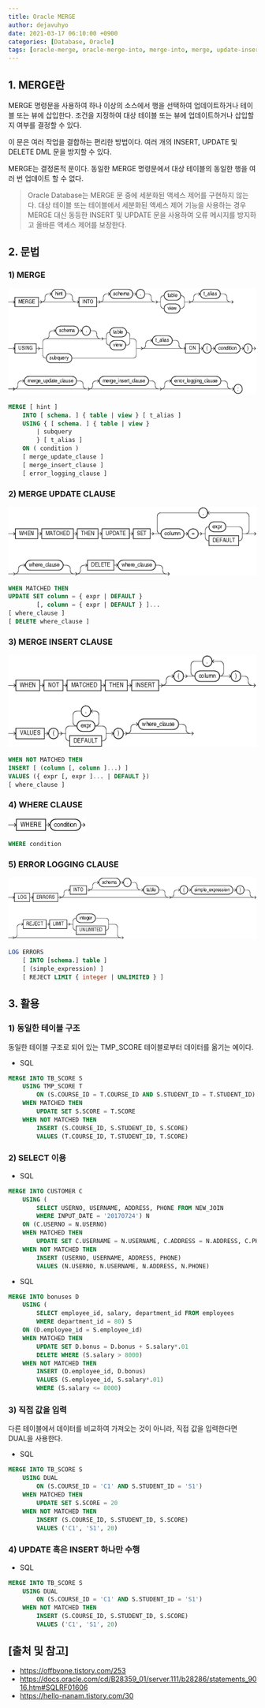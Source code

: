 ```yaml
---
title: Oracle MERGE
author: dejavuhyo
date: 2021-03-17 06:10:00 +0900
categories: [Database, Oracle]
tags: [oracle-merge, oracle-merge-into, merge-into, merge, update-insert, 오라클-merge, 오라클-merge-into]
---
```


## 1. MERGE란
MERGE 명령문을 사용하여 하나 이상의 소스에서 행을 선택하여 업데이트하거나 테이블 또는 뷰에 삽입한다. 조건을 지정하여 대상 테이블 또는 뷰에 업데이트하거나 삽입할지 여부를 결정할 수 있다.

이 문은 여러 작업을 결합하는 편리한 방법이다. 여러 개의 INSERT, UPDATE 및 DELETE DML 문을 방지할 수 있다.

MERGE는 결정론적 문이다. 동일한 MERGE 명령문에서 대상 테이블의 동일한 행을 여러 번 업데이트 할 수 없다.

> Oracle Database는 MERGE 문 중에 세분화된 액세스 제어를 구현하지 않는다. 대상 테이블 또는 테이블에서 세분화된 액세스 제어 기능을 사용하는 경우 MERGE 대신 동등한 INSERT 및 UPDATE 문을 사용하여 오류 메시지를 방지하고 올바른 액세스 제어를 보장한다.

## 2. 문법

### 1) MERGE

![merge](/assets/img/2021-03-17-oracle-merge-into/merge.gif)

```sql
MERGE [ hint ]
    INTO [ schema. ] { table | view } [ t_alias ]
    USING { [ schema. ] { table | view }
        | subquery 
        } [ t_alias ]
    ON ( condition )
    [ merge_update_clause ]
    [ merge_insert_clause ]
    [ error_logging_clause ]
```

### 2) MERGE UPDATE CLAUSE

![merge-update-clause](/assets/img/2021-03-17-oracle-merge-into/merge-update-clause.gif)

```sql
WHEN MATCHED THEN
UPDATE SET column = { expr | DEFAULT }
        [, column = { expr | DEFAULT } ]...
[ where_clause ]
[ DELETE where_clause ]
```

### 3) MERGE INSERT CLAUSE

![merge-insert-clause](/assets/img/2021-03-17-oracle-merge-into/merge-insert-clause.gif)

```sql
WHEN NOT MATCHED THEN
INSERT [ (column [, column ]...) ]
VALUES ({ expr [, expr ]... | DEFAULT })
[ where_clause ]
```

### 4) WHERE CLAUSE

![where-clause](/assets/img/2021-03-17-oracle-merge-into/where-clause.gif)

```sql
WHERE condition
```

### 5) ERROR LOGGING CLAUSE

![error-logging-clause](/assets/img/2021-03-17-oracle-merge-into/error-logging-clause.gif)

```sql
LOG ERRORS 
    [ INTO [schema.] table ]
    [ (simple_expression) ]
    [ REJECT LIMIT { integer | UNLIMITED } ]
```

## 3. 활용

### 1) 동일한 테이블 구조
동일한 테이블 구조로 되어 있는 TMP_SCORE 테이블로부터 데이터를 옮기는 예이다.

* SQL

```sql
MERGE INTO TB_SCORE S
    USING TMP_SCORE T
        ON (S.COURSE_ID = T.COURSE_ID AND S.STUDENT_ID = T.STUDENT_ID)
    WHEN MATCHED THEN
        UPDATE SET S.SCORE = T.SCORE
    WHEN NOT MATCHED THEN
        INSERT (S.COURSE_ID, S.STUDENT_ID, S.SCORE) 
        VALUES (T.COURSE_ID, T.STUDENT_ID, T.SCORE)
```

### 2) SELECT 이용

* SQL

```sql
MERGE INTO CUSTOMER C
    USING (
        SELECT USERNO, USERNAME, ADDRESS, PHONE FROM NEW_JOIN
        WHERE INPUT_DATE = '20170724') N
    ON (C.USERNO = N.USERNO)
    WHEN MATCHED THEN
        UPDATE SET C.USERNAME = N.USERNAME, C.ADDRESS = N.ADDRESS, C.PHONE = N.PHONE
    WHEN NOT MATCHED THEN
        INSERT (USERNO, USERNAME, ADDRESS, PHONE)
        VALUES (N.USERNO, N.USERNAME, N.ADDRESS, N.PHONE)
 ```

* SQL

```sql
MERGE INTO bonuses D
    USING (
        SELECT employee_id, salary, department_id FROM employees
        WHERE department_id = 80) S
    ON (D.employee_id = S.employee_id)
    WHEN MATCHED THEN
        UPDATE SET D.bonus = D.bonus + S.salary*.01
        DELETE WHERE (S.salary > 8000)
    WHEN NOT MATCHED THEN
        INSERT (D.employee_id, D.bonus)
        VALUES (S.employee_id, S.salary*.01)
        WHERE (S.salary <= 8000)
```

### 3) 직접 값을 입력
다른 테이블에서 데이터를 비교하여 가져오는 것이 아니라, 직접 값을 입력한다면 DUAL을 사용한다.

* SQL

```sql
MERGE INTO TB_SCORE S
    USING DUAL
        ON (S.COURSE_ID = 'C1' AND S.STUDENT_ID = 'S1')
    WHEN MATCHED THEN
        UPDATE SET S.SCORE = 20
    WHEN NOT MATCHED THEN
        INSERT (S.COURSE_ID, S.STUDENT_ID, S.SCORE)
        VALUES ('C1', 'S1', 20)
```

### 4) UPDATE 혹은 INSERT 하나만 수행

* SQL

```sql
MERGE INTO TB_SCORE S
    USING DUAL
        ON (S.COURSE_ID = 'C1' AND S.STUDENT_ID = 'S1')
    WHEN NOT MATCHED THEN
        INSERT (S.COURSE_ID, S.STUDENT_ID, S.SCORE)
        VALUES ('C1', 'S1', 20)
```

## [출처 및 참고]
* <https://offbyone.tistory.com/253>
* <https://docs.oracle.com/cd/B28359_01/server.111/b28286/statements_9016.htm#SQLRF01606>
* <https://hello-nanam.tistory.com/30>
